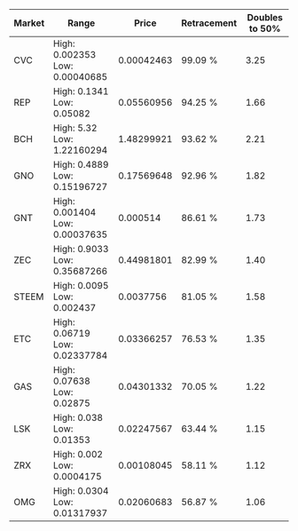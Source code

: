 | Market | Range | Price| Retracement | Doubles to 50% |
| --- | --- | --- | --- | --- |
| CVC | High: 0.002353<br />Low: 0.00040685 | 0.00042463 | 99.09 % | 3.25 |
| REP | High: 0.1341<br />Low: 0.05082 | 0.05560956 | 94.25 % | 1.66 |
| BCH | High: 5.32<br />Low: 1.22160294 | 1.48299921 | 93.62 % | 2.21 |
| GNO | High: 0.4889<br />Low: 0.15196727 | 0.17569648 | 92.96 % | 1.82 |
| GNT | High: 0.001404<br />Low: 0.00037635 | 0.000514 | 86.61 % | 1.73 |
| ZEC | High: 0.9033<br />Low: 0.35687266 | 0.44981801 | 82.99 % | 1.40 |
| STEEM | High: 0.0095<br />Low: 0.002437 | 0.0037756 | 81.05 % | 1.58 |
| ETC | High: 0.06719<br />Low: 0.02337784 | 0.03366257 | 76.53 % | 1.35 |
| GAS | High: 0.07638<br />Low: 0.02875 | 0.04301332 | 70.05 % | 1.22 |
| LSK | High: 0.038<br />Low: 0.01353 | 0.02247567 | 63.44 % | 1.15 |
| ZRX | High: 0.002<br />Low: 0.0004175 | 0.00108045 | 58.11 % | 1.12 |
| OMG | High: 0.0304<br />Low: 0.01317937 | 0.02060683 | 56.87 % | 1.06 |
